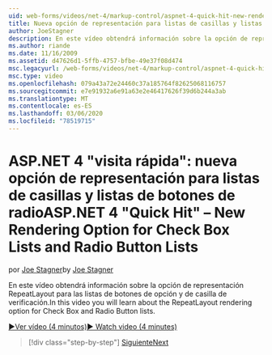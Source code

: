 ```yaml
---
uid: web-forms/videos/net-4/markup-control/aspnet-4-quick-hit-new-rendering-option-for-check-box-lists-and-radio-button-lists
title: Nueva opción de representación para listas de casillas y listas de botones de radio | Microsoft Docs
author: JoeStagner
description: En este vídeo obtendrá información sobre la opción de representación RepeatLayout para las listas de botones de opción y de casilla de verificación.
ms.author: riande
ms.date: 11/16/2009
ms.assetid: d47626d1-5ffb-4757-bfbe-49e37f08d474
msc.legacyurl: /web-forms/videos/net-4/markup-control/aspnet-4-quick-hit-new-rendering-option-for-check-box-lists-and-radio-button-lists
msc.type: video
ms.openlocfilehash: 079a43a72e24460c37a185764f82625068116757
ms.sourcegitcommit: e7e91932a6e91a63e2e46417626f39d6b244a3ab
ms.translationtype: MT
ms.contentlocale: es-ES
ms.lasthandoff: 03/06/2020
ms.locfileid: "78519715"
---
```

# <a name="aspnet-4-quick-hit--new-rendering-option-for-check-box-lists-and-radio-button-lists"></a><span data-ttu-id="aad01-103">ASP.NET 4 "visita rápida": nueva opción de representación para listas de casillas y listas de botones de radio</span><span class="sxs-lookup"><span data-stu-id="aad01-103">ASP.NET 4 "Quick Hit" – New Rendering Option for Check Box Lists and Radio Button Lists</span></span>

<span data-ttu-id="aad01-104">por [Joe Stagner](https://github.com/JoeStagner)</span><span class="sxs-lookup"><span data-stu-id="aad01-104">by [Joe Stagner](https://github.com/JoeStagner)</span></span>

<span data-ttu-id="aad01-105">En este vídeo obtendrá información sobre la opción de representación RepeatLayout para las listas de botones de opción y de casilla de verificación.</span><span class="sxs-lookup"><span data-stu-id="aad01-105">In this video you will learn about the RepeatLayout rendering option for Check Box and Radio Button lists.</span></span> 

[<span data-ttu-id="aad01-106">&#9654;Ver vídeo (4 minutos)</span><span class="sxs-lookup"><span data-stu-id="aad01-106">&#9654; Watch video (4 minutes)</span></span>](https://channel9.msdn.com/Blogs/ASP-NET-Site-Videos/aspnet-4-quick-hit-new-rendering-option-for-check-box-lists-and-radio-button-lists)

> [!div class="step-by-step"]
> [<span data-ttu-id="aad01-107">Siguiente</span><span class="sxs-lookup"><span data-stu-id="aad01-107">Next</span></span>](aspnet-4-quick-hit-table-free-templated-controls.md)
